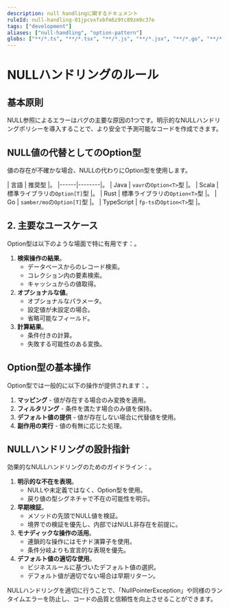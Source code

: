 ```yaml
---
description: null handlingに関するドキュメント
ruleId: null-handling-01jpcvxfxbfm6z9tc89zm9c37e
tags: ["development"]
aliases: ["null-handling", "option-pattern"]
globs: ["**/*.ts", "**/*.tsx", "**/*.js", "**/*.jsx", "**/*.go", "**/*.rs", "**/*.scala"]
---
```


# NULLハンドリングのルール

## 基本原則

NULL参照によるエラーはバグの主要な原因の1つです。明示的なNULLハンドリングポリシーを導入することで、より安全で予測可能なコードを作成できます。

## NULL値の代替としてのOption型

値の存在が不確かな場合、NULLの代わりにOption型を使用します。

| 言語 | 推奨型 |。
|------|--------|。
| Java | `vavr`の`Option<T>`型 |。
| Scala | 標準ライブラリの`Option[T]`型 |。
| Rust | 標準ライブラリの`Option<T>`型 |。
| Go | `samber/mo`の`Option[T]`型 |。
| TypeScript | `fp-ts`の`Option<T>`型 |。

## 2. 主要なユースケース

Option型は以下のような場面で特に有用です：。

1. **検索操作の結果**。
   - データベースからのレコード検索。
   - コレクション内の要素検索。
   - キャッシュからの値取得。
1. **オプショナルな値**。
   - オプショナルなパラメータ。
   - 設定値が未設定の場合。
   - 省略可能なフィールド。
1. **計算結果**。
   - 条件付きの計算。
   - 失敗する可能性のある変換。

## Option型の基本操作

Option型では一般的に以下の操作が提供されます：。

1. **マッピング** - 値が存在する場合のみ変換を適用。
2. **フィルタリング** - 条件を満たす場合のみ値を保持。
3. **デフォルト値の提供** - 値が存在しない場合に代替値を使用。
4. **副作用の実行** - 値の有無に応じた処理。

## NULLハンドリングの設計指針

効果的なNULLハンドリングのためのガイドライン：。

1. **明示的な不在を表現**。
   - NULLや未定義ではなく、Option型を使用。
   - 戻り値の型シグネチャで不在の可能性を明示。
1. **早期検証**。
   - メソッドの先頭でNULL値を検証。
   - 境界での検証を優先し、内部ではNULL非存在を前提に。
1. **モナディックな操作の活用**。
   - 連鎖的な操作にはモナド演算子を使用。
   - 条件分岐よりも宣言的な表現を優先。
1. **デフォルト値の適切な使用**。
   - ビジネスルールに基づいたデフォルト値の選択。
   - デフォルト値が適切でない場合は早期リターン。

NULLハンドリングを適切に行うことで、「NullPointerException」や同様のランタイムエラーを防止し、コードの品質と信頼性を向上させることができます。